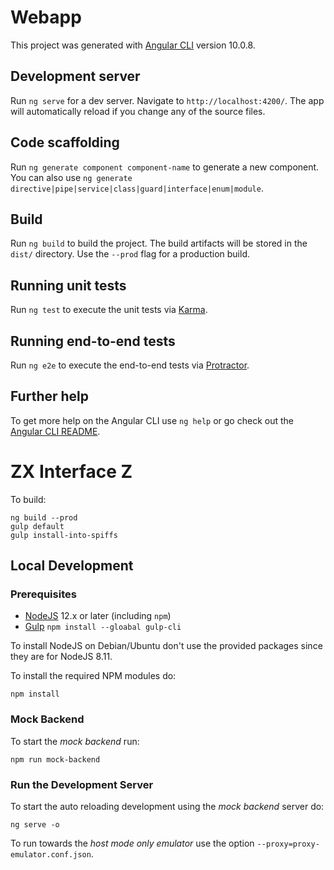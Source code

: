 # Webapp

This project was generated with [Angular CLI](https://github.com/angular/angular-cli) version 10.0.8.

## Development server

Run `ng serve` for a dev server. Navigate to `http://localhost:4200/`. The app will automatically reload if you change any of the source files.

## Code scaffolding

Run `ng generate component component-name` to generate a new component. You can also use `ng generate directive|pipe|service|class|guard|interface|enum|module`.

## Build

Run `ng build` to build the project. The build artifacts will be stored in the `dist/` directory. Use the `--prod` flag for a production build.

## Running unit tests

Run `ng test` to execute the unit tests via [Karma](https://karma-runner.github.io).

## Running end-to-end tests

Run `ng e2e` to execute the end-to-end tests via [Protractor](http://www.protractortest.org/).

## Further help

To get more help on the Angular CLI use `ng help` or go check out the [Angular CLI README](https://github.com/angular/angular-cli/blob/master/README.md).


# ZX Interface Z

To build:

```
ng build --prod
gulp default
gulp install-into-spiffs
```

## Local Development

### Prerequisites

- [NodeJS](https://nodejs.org/en/) 12.x or later (including `npm`)
- [Gulp](https://gulpjs.com/) `npm install --gloabal gulp-cli`

To install NodeJS on Debian/Ubuntu don't use the provided packages since they are for NodeJS  8.11.

To install the required NPM modules do:

```
npm install
```

### Mock Backend

To start the _mock backend_ run:

```
npm run mock-backend
```

### Run the Development Server

To start the auto reloading development using the _mock backend_ server do:

```
ng serve -o
```

To run towards the _host mode only emulator_ use the option `--proxy=proxy-emulator.conf.json`.
